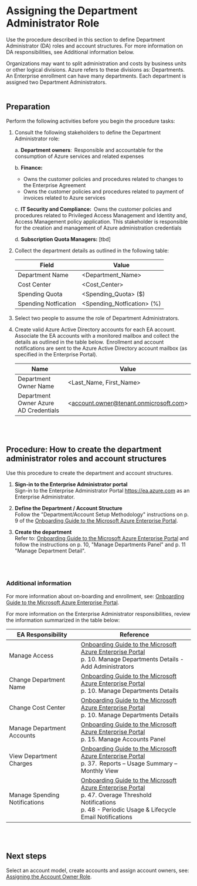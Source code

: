 # Assigning the Department Administrator Role

Use the procedure described in this section to define Department Administrator (DA) roles and account structures. For more 
information on DA responsibilities, see Additional information below.   

Organizations may want to split administration and costs by business units or other logical divisions. Azure refers to these 
divisions as: Departments. An Enterprise enrollment can have many departments. Each department is assigned two Department 
Administrators.   
<br />
<br />

 
## Preparation 
Perform the following activities before you begin the procedure tasks:  

1. Consult the following stakeholders to define the Department Administrator role:  

   a. **Department owners**:  Responsible and accountable for the consumption of Azure services and related expenses  
   
   b. **Finance:**  
     - Owns the customer policies and procedures related to changes to the Enterprise Agreement  
     - Owns the customer policies and procedures related to payment of invoices related to Azure services 
     
   c. **IT Security and Compliance:**  Owns the customer policies and procedures related to Privileged Access Management 
and Identity and, Access Management policy application. This stakeholder is responsible for the creation and 
management of Azure administration credentials  

   d. **Subscription Quota Managers:** [tbd]  

2. Collect the department details as outlined in the following table:  

   | __Field__ | __Value__ |
   |------------------------------|----------------------------|
   | Department Name  | \<Department_Name\>   | 
   | Cost Center    | \<Cost_Center\> | 
   | Spending Quota  | \<Spending_Quota\> ($)  | 
   | Spending Notfication    | \<Spending_Notfication\> (%) |  
3. Select two people to assume the role of Department Administrators.    

4. Create valid Azure Active Directory accounts for each EA account.  
   Associate the EA accounts with a monitored mailbox and 
collect the details as outlined in the table below.  Enrollment and account notifications are sent to the Azure Active 
Directory account mailbox (as specified in the Enterprise Portal).  

   | __Name__ | __Value__ |
   |------------------------------|----------------------------|
   | Department Owner Name  | \<Last_Name, First_Name\>  | 
   | Department Owner Azure AD Credentials     | \<account.owner@tenant.onmicrosoft.com\> | 
<br />
<br />  

## Procedure:  How to create the department administrator roles and account structures 

Use this procedure to create the department and account structures. 

1. **Sign-in to the Enterprise Administrator portal**  
   Sign-in to the Enterprise Administrator Portal https://ea.azure.com as an Enterprise Administrator.  

2. **Define the Department / Account Structure**  
   Follow the "Department/Account Setup Methodology" instructions on p. 9 of the [Onboarding Guide to the 
Microsoft Azure Enterprise Portal](https://github.com/alvarovitta/Enrollment-and-Subscription/blob/master/_images/azuredirecteacustomeronboardingguide_en.pdf).  

3. **Create the department**   
   Refer to: [Onboarding Guide to the Microsoft Azure Enterprise Portal](https://github.com/alvarovitta/Enrollment-and-Subscription/blob/master/_images/azuredirecteacustomeronboardingguide_en.pdf) and follow the instructions on p. 10, "Manage Departments Panel" and p. 11 "Manage Department Detail".  
<br />
<br />

### Additional information
For more information about on-boarding and enrollment, see: [Onboarding Guide to the Microsoft Azure Enterprise Portal](https://eaportalonboardingvideos.blob.core.windows.net/onboardingvideos/AzureDirectEACustomerOnboardingGuide_En.pdf). 

For more information on the Enterprise Administrator responsibilities, review the information summarized in the table below:  


| __EA Responsibility__ | __Reference__ |
|------------------------------|----------------------------|
| Manage Access   | [Onboarding Guide to the Microsoft Azure Enterprise Portal](https://eaportalonboardingvideos.blob.core.windows.net/onboardingvideos/AzureDirectEACustomerOnboardingGuide_En.pdf) </br> p. 10. Manage Departments Details - Add Administrators    | 
| Change Department Name  | [Onboarding Guide to the Microsoft Azure Enterprise Portal](https://eaportalonboardingvideos.blob.core.windows.net/onboardingvideos/AzureDirectEACustomerOnboardingGuide_En.pdf) </br> p. 10. Manage Departments Details    | 
| Change Cost Center   | [Onboarding Guide to the Microsoft Azure Enterprise Portal](https://eaportalonboardingvideos.blob.core.windows.net/onboardingvideos/AzureDirectEACustomerOnboardingGuide_En.pdf) </br> p. 10. Manage Departments Details | 
| Manage Department Accounts   | [Onboarding Guide to the Microsoft Azure Enterprise Portal](https://eaportalonboardingvideos.blob.core.windows.net/onboardingvideos/AzureDirectEACustomerOnboardingGuide_En.pdf) </br> p. 15. Manage Accounts Panel  | 
| View Department Charges   | [Onboarding Guide to the Microsoft Azure Enterprise Portal](https://eaportalonboardingvideos.blob.core.windows.net/onboardingvideos/AzureDirectEACustomerOnboardingGuide_En.pdf) </br> p. 37.  Reports – Usage Summary – Monthly View | 
| Manage Spending Notifications    | [Onboarding Guide to the Microsoft Azure Enterprise Portal](https://eaportalonboardingvideos.blob.core.windows.net/onboardingvideos/AzureDirectEACustomerOnboardingGuide_En.pdf) </br> p. 47. Overage Threshold Notifications  <br/> p. 48 - Periodic Usage & Lifecycle Email Notifications  | 
<br />
<br />

## Next steps 
Select an account model, create accounts and assign account owners, see:  [Assigning the Account Owner Role](1.3-Assigning-the-Account-Owner-Role.md).  

